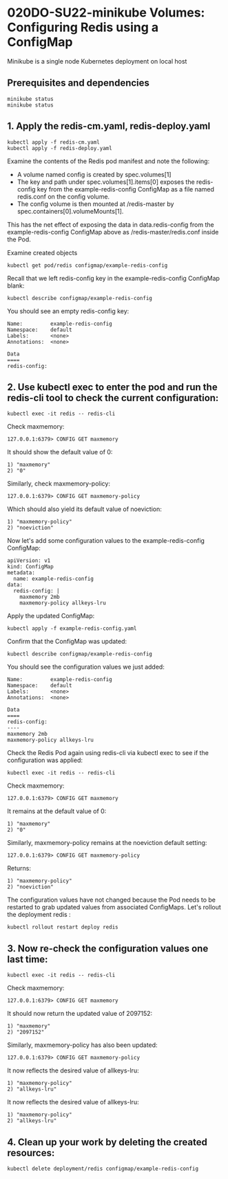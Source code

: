 # 020DO-SU22-minikube Volumes: Configuring Redis using a ConfigMap
Minikube is a single node Kubernetes deployment on local host
 
## Prerequisites and dependencies
```
minikube status
minikube status
```

## 1. Apply the redis-cm.yaml, redis-deploy.yaml
```
kubectl apply -f redis-cm.yaml
kubectl apply -f redis-deploy.yaml
```

Examine the contents of the Redis pod manifest and note the following:

* A volume named config is created by spec.volumes[1]
* The key and path under spec.volumes[1].items[0] exposes the redis-config key from the example-redis-config ConfigMap as a file named redis.conf on the config volume.
* The config volume is then mounted at /redis-master by spec.containers[0].volumeMounts[1].

This has the net effect of exposing the data in data.redis-config from the example-redis-config ConfigMap above as /redis-master/redis.conf inside the Pod.

Examine created objects
```
kubectl get pod/redis configmap/example-redis-config 
```
Recall that we left redis-config key in the example-redis-config ConfigMap blank:
```
kubectl describe configmap/example-redis-config
```

You should see an empty redis-config key:
```
Name:         example-redis-config
Namespace:    default
Labels:       <none>
Annotations:  <none>

Data
====
redis-config:
```

## 2. Use kubectl exec to enter the pod and run the redis-cli tool to check the current configuration:

```
kubectl exec -it redis -- redis-cli
```

Check maxmemory:

```
127.0.0.1:6379> CONFIG GET maxmemory
```

It should show the default value of 0:

```
1) "maxmemory"
2) "0"
```

Similarly, check maxmemory-policy:

```
127.0.0.1:6379> CONFIG GET maxmemory-policy
```

Which should also yield its default value of noeviction:

```
1) "maxmemory-policy"
2) "noeviction"
```

Now let's add some configuration values to the example-redis-config ConfigMap:

```
apiVersion: v1
kind: ConfigMap
metadata:
  name: example-redis-config
data:
  redis-config: |
    maxmemory 2mb
    maxmemory-policy allkeys-lru 
```

Apply the updated ConfigMap:

```
kubectl apply -f example-redis-config.yaml
```

Confirm that the ConfigMap was updated:

```
kubectl describe configmap/example-redis-config
```

You should see the configuration values we just added:

```
Name:         example-redis-config
Namespace:    default
Labels:       <none>
Annotations:  <none>

Data
====
redis-config:
----
maxmemory 2mb
maxmemory-policy allkeys-lru
```

Check the Redis Pod again using redis-cli via kubectl exec to see if the configuration was applied:

```
kubectl exec -it redis -- redis-cli
```

Check maxmemory:

```
127.0.0.1:6379> CONFIG GET maxmemory
```

It remains at the default value of 0:
```
1) "maxmemory"
2) "0"
```

Similarly, maxmemory-policy remains at the noeviction default setting:

```
127.0.0.1:6379> CONFIG GET maxmemory-policy
```

Returns:

```
1) "maxmemory-policy"
2) "noeviction"
```

The configuration values have not changed because the Pod needs to be restarted to grab updated values from associated ConfigMaps. Let's rollout the deployment redis :

```
kubectl rollout restart deploy redis
```

## 3. Now re-check the configuration values one last time:

```
kubectl exec -it redis -- redis-cli
```

Check maxmemory:

```
127.0.0.1:6379> CONFIG GET maxmemory
```

It should now return the updated value of 2097152:

```
1) "maxmemory"
2) "2097152"
```

Similarly, maxmemory-policy has also been updated:

```
127.0.0.1:6379> CONFIG GET maxmemory-policy
```

It now reflects the desired value of allkeys-lru:

```
1) "maxmemory-policy"
2) "allkeys-lru"
```

It now reflects the desired value of allkeys-lru:

```
1) "maxmemory-policy"
2) "allkeys-lru"
```

## 4. Clean up your work by deleting the created resources:

```
kubectl delete deployment/redis configmap/example-redis-config
```